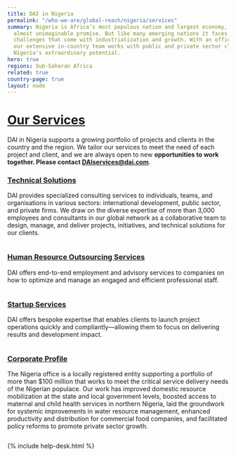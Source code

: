 ```yaml
---
title: DAI in Nigeria
permalink: "/who-we-are/global-reach/nigeria/services"
summary: Nigeria is Africa’s most populous nation and largest economy, a country of
  almost unimaginable promise. But like many emerging nations it faces the development
  challenges that come with industrialization and growth. With an office in Abuja,
  our extensive in-country team works with public and private sector clients to realize
  Nigeria's extraordinary potential.
hero: true
regions: Sub-Saharan Africa
related: true
country-page: true
layout: node
---
```


# [Our Services](/uploads/dai-nigeria-technical-services.pdf)

DAI in Nigeria supports a growing portfolio of projects and clients in the country and the region. We tailor our services to meet the need of each project and client, and we are always open to new **opportunities to work together. Please contact [DAIservices@dai.com](mailto:daiservices@dai.com)**.

<div class="nigeria-service--wrap">
  <div class="nigeria-service--block">
    <div class="text">
      <h3><a href="/uploads/nigeria-technical-solutions.pdf">Technical Solutions</a></h3>
      <p>DAI provides specialized consulting services to individuals, teams, and organisations in various sectors: international development, public sector, and private firms. We draw on the diverse expertise of more than 3,000 employees and consultants in our global network as a collaborative team to design, manage, and  deliver projects, initiatives, and technical solutions for our clients.</p>
    </div>
    <div class="image"><a href="/uploads/nigeria-technical-solutions.pdf"><img src="/uploads/nigeria-technical-thumb.png" alt=""></a></div>
  </div>
  <div class="nigeria-service--block">
    <div class="text">
      <h3><a href="/uploads/nigeria-human-resource.pdf">Human Resource Outsourcing Services</a></h3>
      <p>DAI offers end-to-end employment and advisory services to companies on how to optimize and manage an engaged and efficient professional staff.</p>
    </div>
    <div class="image"><a href="/uploads/nigeria-human-resource.pdf"><img src="/uploads/nigeria-human-thumb.png" alt=""></a></div>
  </div>
  <div class="nigeria-service--block">
    <div class="text">
      <h3><a href="/uploads/nigeria-startup-services.pdf">Startup Services</a></h3>
      <p>DAI offers bespoke expertise that enables clients to launch project operations quickly and compliantly—allowing them to focus on delivering results and development impact.</p>
    </div>
    <div class="image"><a href="/uploads/nigeria-startup-services.pdf"><img src="/uploads/nigeria-startup-thumb.png" alt=""></a></div>
  </div>
  <div class="nigeria-service--block">
    <div class="text">
      <h3><a href="/uploads/corp-profile.pdf">Corporate Profile</a></h3>
      <p>The Nigeria office is a locally registered entity supporting a portfolio of more than $100 million that works to meet the critical service delivery needs of the Nigerian populace. Our work has improved domestic resource mobilization at the state and local government levels, boosted access to maternal and child health services in northern Nigeria, laid the groundwork for systemic improvements in water resource management, enhanced productivity and distribution for commercial food companies, and facilitated policy reforms to promote private sector growth.</p>
    </div>
    <div class="image"><a href="/uploads/corp-profile.pdf"><img src="/uploads/profile-thumb.png" alt=""></a></div>
  </div>
</div>

{% include help-desk.html %}